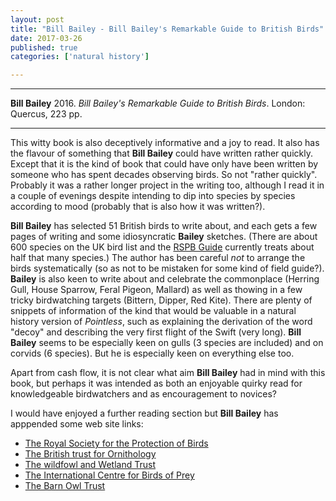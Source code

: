 ```yaml
---
layout: post
title: "Bill Bailey - Bill Bailey's Remarkable Guide to British Birds"
date: 2017-03-26
published: true
categories: ['natural history']

---
```



***
<b>Bill Bailey</b> 2016. _Bill Bailey's Remarkable Guide to British Birds_. London: Quercus, 223 pp.

***

This witty book is also deceptively informative and a joy to read.  It also has the flavour of something that **Bill Bailey** could have written rather quickly.  Except that it is the kind of book that could have only have been written by someone who has spent decades observing birds.  So not "rather quickly".  Probably it was a rather longer project in the writing too, although I read it in a couple of evenings despite intending to dip into species by species according to mood (probably that is also how it was written?).  

**Bill Bailey** has selected 51 British birds to write about, and each gets a few pages of writing and some idiosyncratic **Bailey** sketches.  (There are about 600 species on the UK bird list and the [RSPB Guide](http://www.rspb.org.uk/birds-and-wildlife/bird-and-wildlife-guides/bird-a-z/a/) currently treats about half that many species.)  The author has been careful _not_ to arrange the birds systematically (so as not to be mistaken for some kind of field guide?).  **Bailey** is also keen to write about and celebrate the commonplace (Herring Gull, House Sparrow, Feral Pigeon, Mallard) as well as thowing in a few tricky birdwatching targets (Bittern, Dipper, Red Kite).  There are plenty of snippets of information of the kind that would be valuable in a natural history version of _Pointless_, such as explaining the derivation of the word "decoy" and describing the very first flight of the Swift (very long).   **Bill Bailey** seems to be especially keen on gulls (3 species are included) and on corvids (6 species).  But he is especially keen on everything else too.

Apart from cash flow, it is not clear what aim **Bill Bailey** had in mind with this book, but perhaps it was intended as both an enjoyable quirky read for knowledgeable birdwatchers and as encouragement to novices?

I would have enjoyed a further reading section but **Bill Bailey** has apppended some web site links:
* [The Royal Society for the Protection of Birds](http://www.rspb.org.uk/)
* [The British trust for Ornithology](http://bto.org)
* [The wildfowl and Wetland Trust](http://wwt.org.uk)
* [The International Centre for Birds of Prey](http://icbp.org)
* [The Barn Owl Trust](http://barnowltrust.org.uk)


